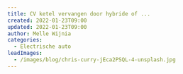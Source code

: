 ```yaml
---
title: CV ketel vervangen door hybride of ...
created: 2022-01-23T09:00
updated: 2022-01-23T09:00
author: Melle Wijnia
categories:
  - Electrische auto
leadImages:
  - /images/blog/chris-curry-jEca2PSQL-4-unsplash.jpg
---
```


